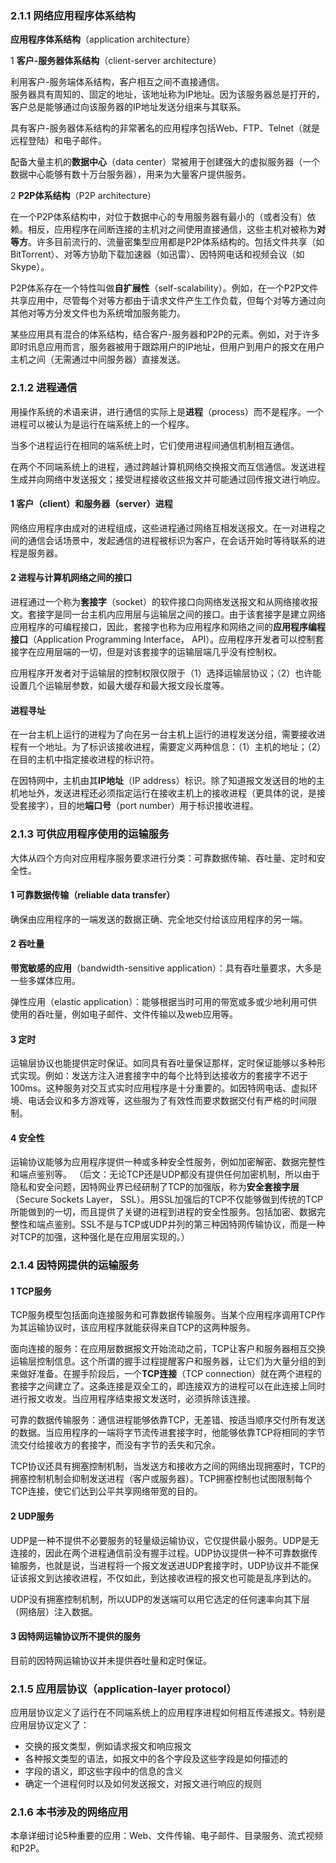 ### 2.1.1 网络应用程序体系结构

**应用程序体系结构**（application architecture）

1 **客户-服务器体系结构**（client-server architecture）

利用客户-服务端体系结构，客户相互之间不直接通信。   
服务器具有周知的、固定的地址，该地址称为IP地址。因为该服务器总是打开的，客户总是能够通过向该服务器的IP地址发送分组来与其联系。

具有客户-服务器体系结构的非常著名的应用程序包括Web、FTP、Telnet（就是远程登陆）和电子邮件。

配备大量主机的**数据中心**（data center）常被用于创建强大的虚拟服务器（一个数据中心能够有数十万台服务器），用来为大量客户提供服务。


2 **P2P体系结构**（P2P architecture）

在一个P2P体系结构中，对位于数据中心的专用服务器有最小的（或者没有）依赖。相反，应用程序在间断连接的主机对之间使用直接通信，这些主机对被称为**对等方**。许多目前流行的、流量密集型应用都是P2P体系结构的。包括文件共享（如BitTorrent）、对等方协助下载加速器（如迅雷）、因特网电话和视频会议（如Skype）。

P2P体系存在一个特性叫做**自扩展性**（self-scalability）。例如，在一个P2P文件共享应用中，尽管每个对等方都由于请求文件产生工作负载，但每个对等方通过向其他对等方分发文件也为系统增加服务能力。

某些应用具有混合的体系结构，结合客户-服务器和P2P的元素。例如，对于许多即时讯息应用而言，服务器被用于跟踪用户的IP地址，但用户到用户的报文在用户主机之间（无需通过中间服务器）直接发送。


### 2.1.2 进程通信

用操作系统的术语来讲，进行通信的实际上是**进程**（process）而不是程序。一个进程可以被认为是运行在端系统上的一个程序。

当多个进程运行在相同的端系统上时，它们使用进程间通信机制相互通信。

在两个不同端系统上的进程，通过跨越计算机网络交换报文而互信通信。发送进程生成并向网络中发送报文；接受进程接收这些报文并可能通过回传报文进行响应。

#### 1 客户（client）和服务器（server）进程

网络应用程序由成对的进程组成，这些进程通过网络互相发送报文。在一对进程之间的通信会话场景中，发起通信的进程被标识为客户，在会话开始时等待联系的进程是服务器。

#### 2 进程与计算机网络之间的接口

进程通过一个称为**套接字**（socket）的软件接口向网络发送报文和从网络接收报文。套接字是同一台主机内应用层与运输层之间的接口。由于该套接字是建立网络应用程序的可编程接口，因此，套接字也称为应用程序和网络之间的**应用程序编程接口**（Application Programming Interface， API）。应用程序开发者可以控制套接字在应用层端的一切，但是对该套接字的运输层端几乎没有控制权。

应用程序开发者对于运输层的控制权限仅限于（1）选择运输层协议；（2）也许能设置几个运输层参数，如最大缓存和最大报文段长度等。

#### 进程寻址

在一台主机上运行的进程为了向在另一台主机上运行的进程发送分组，需要接收进程有一个地址。为了标识该接收进程，需要定义两种信息：（1）主机的地址；（2）在目的主机中指定接收进程的标识符。

在因特网中，主机由其**IP地址**（IP address）标识。除了知道报文发送目的地的主机地址外，发送进程还必须指定运行在接收主机上的接收进程（更具体的说，是接受套接字），目的地**端口号**（port number）用于标识接收进程。

### 2.1.3 可供应用程序使用的运输服务

大体从四个方向对应用程序服务要求进行分类：可靠数据传输、吞吐量、定时和安全性。

#### 1 可靠数据传输（reliable data transfer）

确保由应用程序的一端发送的数据正确、完全地交付给该应用程序的另一端。

#### 2 吞吐量

**带宽敏感的应用**（bandwidth-sensitive application）：具有吞吐量要求，大多是一些多媒体应用。

弹性应用（elastic application）：能够根据当时可用的带宽或多或少地利用可供使用的吞吐量，例如电子邮件、文件传输以及web应用等。

#### 3 定时

运输层协议也能提供定时保证。如同具有吞吐量保证那样，定时保证能够以多种形式实现。例如：发送方注入进套接字中的每个比特到达接收方的套接字不迟于100ms。这种服务对交互式实时应用程序是十分重要的。如因特网电话、虚拟环境、电话会议和多方游戏等，这些服为了有效性而要求数据交付有严格的时间限制。

#### 4 安全性

运输协议能够为应用程序提供一种或多种安全性服务，例如加密解密、数据完整性和端点鉴别等。
（后文：无论TCP还是UDP都没有提供任何加密机制，所以由于隐私和安全问题，因特网业界已经研制了TCP的加强版，称为**安全套接字层**（Secure Sockets Layer， SSL）。用SSL加强后的TCP不仅能够做到传统的TCP所能做到的一切，而且提供了关键的进程到进程的安全性服务。包括加密、数据完整性和端点鉴别。SSL不是与TCP或UDP并列的第三种因特网传输协议，而是一种对TCP的加强，这种强化是在应用层实现的。）

### 2.1.4 因特网提供的运输服务

#### 1 TCP服务

TCP服务模型包括面向连接服务和可靠数据传输服务。当某个应用程序调用TCP作为其运输协议时，该应用程序就能获得来自TCP的这两种服务。

面向连接的服务：在应用层数据报文开始流动之前，TCP让客户和服务器相互交换运输层控制信息。这个所谓的握手过程提醒客户和服务器，让它们为大量分组的到来做好准备。在握手阶段后，一个**TCP连接**（TCP connection）就在两个进程的套接字之间建立了。这条连接是双全工的，即连接双方的进程可以在此连接上同时进行报文收发。当应用程序结束报文发送时，必须拆除该连接。

可靠的数据传输服务：通信进程能够依靠TCP，无差错、按适当顺序交付所有发送的数据。当应用程序的一端将字节流传进套接字时，他能够依靠TCP将相同的字节流交付给接收方的套接字，而没有字节的丢失和冗余。

TCP协议还具有拥塞控制机制，当发送方和接收方之间的网络出现拥塞时，TCP的拥塞控制机制会抑制发送进程（客户或服务器）。TCP拥塞控制也试图限制每个TCP连接，使它们达到公平共享网络带宽的目的。

#### 2 UDP服务

UDP是一种不提供不必要服务的轻量级运输协议，它仅提供最小服务。UDP是无连接的，因此在两个进程通信前没有握手过程。UDP协议提供一种不可靠数据传输服务，也就是说，当进程将一个报文发送进UDP套接字时，UDP协议并不能保证该报文到达接收进程，不仅如此，到达接收进程的报文也可能是乱序到达的。

UDP没有拥塞控制机制，所以UDP的发送端可以用它选定的任何速率向其下层（网络层）注入数据。

#### 3 因特网运输协议所不提供的服务

目前的因特网运输协议并未提供吞吐量和定时保证。

### 2.1.5 应用层协议（application-layer protocol）

应用层协议定义了运行在不同端系统上的应用程序进程如何相互传递报文。特别是应用层协议定义了：   
+ 交换的报文类型，例如请求报文和响应报文
+ 各种报文类型的语法，如报文中的各个字段及这些字段是如何描述的
+ 字段的语义，即这些字段中的信息的含义
+ 确定一个进程何时以及如何发送报文，对报文进行响应的规则

### 2.1.6 本书涉及的网络应用

本章详细讨论5种重要的应用：Web、文件传输、电子邮件、目录服务、流式视频和P2P。
